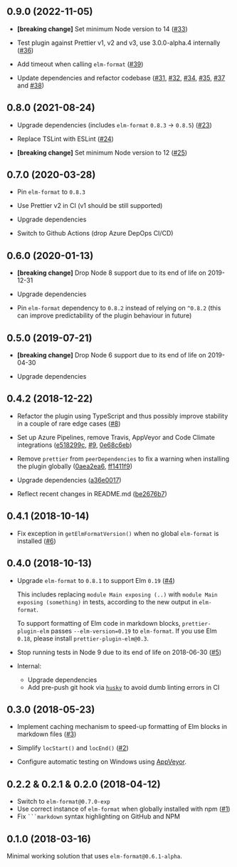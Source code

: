 ## 0.9.0 (2022-11-05)

- **[breaking change]** Set minimum Node version to 14 ([#33](https://github.com/gicentre/prettier-plugin-elm/issues/33))

- Test plugin against Prettier v1, v2 and v3, use 3.0.0-alpha.4 internally ([#36](https://github.com/gicentre/prettier-plugin-elm/issues/36))

- Add timeout when calling `elm-format` ([#39](https://github.com/gicentre/prettier-plugin-elm/pull/39))

- Update dependencies and refactor codebase ([#31](https://github.com/gicentre/prettier-plugin-elm/pull/31),
  [#32](https://github.com/gicentre/prettier-plugin-elm/pull/32),
  [#34](https://github.com/gicentre/prettier-plugin-elm/pull/34),
  [#35](https://github.com/gicentre/prettier-plugin-elm/pull/35),
  [#37](https://github.com/gicentre/prettier-plugin-elm/pull/37) and
  [#38](https://github.com/gicentre/prettier-plugin-elm/pull/38))

## 0.8.0 (2021-08-24)

- Upgrade dependencies (includes `elm-format` `0.8.3` → `0.8.5`) ([#23](https://github.com/gicentre/prettier-plugin-elm/issues/23))

- Replace TSLint with ESLint ([#24](https://github.com/gicentre/prettier-plugin-elm/issues/24))

- **[breaking change]** Set minimum Node version to 12 ([#25](https://github.com/gicentre/prettier-plugin-elm/issues/25))

## 0.7.0 (2020-03-28)

- Pin `elm-format` to `0.8.3`

- Use Prettier v2 in CI (v1 should be still supported)

- Upgrade dependencies

- Switch to Github Actions (drop Azure DepOps CI/CD)

## 0.6.0 (2020-01-13)

- **[breaking change]** Drop Node 8 support due to its end of life on 2019-12-31

- Upgrade dependencies

- Pin `elm-format` dependency to `0.8.2` instead of relying on `^0.8.2` (this can improve predictability of the plugin behaviour in future)

## 0.5.0 (2019-07-21)

- **[breaking change]** Drop Node 6 support due to its end of life on 2019-04-30

- Upgrade dependencies

## 0.4.2 (2018-12-22)

- Refactor the plugin using TypeScript and thus possibly improve stability in a couple of rare edge cases ([#8](https://github.com/gicentre/prettier-plugin-elm/issues/8))

- Set up Azure Pipelines, remove Travis, AppVeyor and Code Climate integrations ([e518299c](https://github.com/gicentre/prettier-plugin-elm/commit/e518299c4114a4251f71ead87ed49eeb60c5f79c), [#9](https://github.com/gicentre/prettier-plugin-elm/issues/9), [0e68c6eb](https://github.com/gicentre/prettier-plugin-elm/commit/0e68c6eb674b7da999351cc734e8dd545be67013))

- Remove `prettier` from `peerDependencies` to fix a warning when installing the plugin globally ([0aea2ea6](https://github.com/gicentre/prettier-plugin-elm/commit/0aea2ea6b6c17d02100ea2a71b430deea1247cfd), [ff1411f9](https://github.com/gicentre/prettier-plugin-elm/commit/ff1411f952a4edb319d043f7aa3af59bb1875117))

- Upgrade dependencies ([a36e0017](https://github.com/gicentre/prettier-plugin-elm/commit/a36e0017f9759bf667c2a88b4e4dedb38f684806))

- Reflect recent changes in README.md ([be2676b7](https://github.com/gicentre/prettier-plugin-elm/commit/be2676b7ba54856e35e4a32b89bb7975623c7d24))

## 0.4.1 (2018-10-14)

- Fix exception in `getElmFormatVersion()` when no global `elm-format` is installed ([#6](https://github.com/gicentre/prettier-plugin-elm/issues/6))

## 0.4.0 (2018-10-13)

- Upgrade `elm-format` to `0.8.1` to support Elm `0.19` ([#4](https://github.com/gicentre/prettier-plugin-elm/issues/4))

  This includes replacing `module Main exposing (..)` with `module Main exposing (something)` in tests, according to the new output in `elm-format`.

  To support formatting of Elm code in markdown blocks, `prettier-plugin-elm` passes `--elm-version=0.19` to `elm-format`.
  If you use Elm `0.18`, please install `prettier-plugin-elm@0.3`.

- Stop running tests in Node 9 due to its end of life on 2018-06-30 ([#5](https://github.com/gicentre/prettier-plugin-elm/issues/5))

- Internal:
  - Upgrade dependencies
  - Add pre-push git hook via [`husky`](https://github.com/typicode/husky) to avoid dumb linting errors in CI

## 0.3.0 (2018-05-23)

- Implement caching mechanism to speed-up formatting of Elm blocks in markdown files ([#3](https://github.com/gicentre/prettier-plugin-elm/issues/3))

- Simplify `locStart()` and `locEnd()` ([#2](https://github.com/gicentre/prettier-plugin-elm/issues/2))

- Configure automatic testing on Windows using [AppVeyor](http://appveyor.com/).

## 0.2.2 & 0.2.1 & 0.2.0 (2018-04-12)

- Switch to `elm-format@0.7.0-exp`
- Use correct instance of `elm-format` when globally installed with npm ([#1](https://github.com/gicentre/prettier-plugin-elm/issues/1))
- Fix ` ```markdown ` syntax highlighting on GitHub and NPM

## 0.1.0 (2018-03-16)

Minimal working solution that uses `elm-format@0.6.1-alpha`.
